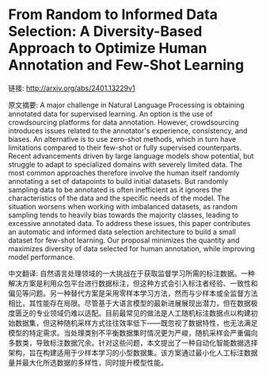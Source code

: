 # From Random to Informed Data Selection: A Diversity-Based Approach to Optimize Human Annotation and Few-Shot Learning

链接: http://arxiv.org/abs/2401.13229v1

原文摘要:
A major challenge in Natural Language Processing is obtaining annotated data
for supervised learning. An option is the use of crowdsourcing platforms for
data annotation. However, crowdsourcing introduces issues related to the
annotator's experience, consistency, and biases. An alternative is to use
zero-shot methods, which in turn have limitations compared to their few-shot or
fully supervised counterparts. Recent advancements driven by large language
models show potential, but struggle to adapt to specialized domains with
severely limited data. The most common approaches therefore involve the human
itself randomly annotating a set of datapoints to build initial datasets. But
randomly sampling data to be annotated is often inefficient as it ignores the
characteristics of the data and the specific needs of the model. The situation
worsens when working with imbalanced datasets, as random sampling tends to
heavily bias towards the majority classes, leading to excessive annotated data.
To address these issues, this paper contributes an automatic and informed data
selection architecture to build a small dataset for few-shot learning. Our
proposal minimizes the quantity and maximizes diversity of data selected for
human annotation, while improving model performance.

中文翻译:
自然语言处理领域的一大挑战在于获取监督学习所需的标注数据。一种解决方案是利用众包平台进行数据标注，但这种方式会引入标注者经验、一致性和偏见等问题。另一种替代方案是采用零样本学习方法，然而与少样本或全监督方法相比，其性能存在局限。尽管基于大语言模型的最新进展展现出潜力，但在数据极度匮乏的专业领域仍难以适配。目前最常见的做法是人工随机标注数据点以构建初始数据集，但这种随机采样方式往往效率低下——既忽视了数据特性，也无法满足模型的特定需求。当处理类别不平衡数据集时情况更为严峻，随机采样会严重偏向多数类，导致标注数据冗余。针对这些问题，本文提出了一种自动化智能数据选择架构，旨在构建适用于少样本学习的小型数据集。该方案通过最小化人工标注数据量并最大化所选数据的多样性，同时提升模型性能。
